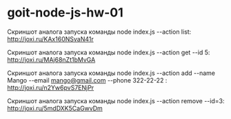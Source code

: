 # goit-node-js-hw-01

Скриншот аналога запуска команды node index.js --action list: http://joxi.ru/KAx160NSvaN41r


Скриншот аналога запуска команды node index.js --action get --id 5: http://joxi.ru/MAj68nZt1bMvGA


Скриншот аналога запуска команды node index.js --action add --name Mango --email mango@gmail.com --phone 322-22-22 : http://joxi.ru/n2Yw6pvS7ENjPr

Скриншот аналога запуска команды node index.js --action remove --id=3: http://joxi.ru/5mdDXK5CaGwvDm